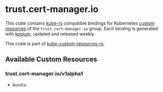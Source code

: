 <!--
SPDX-FileCopyrightText: The kube-custom-resources-rs Authors
SPDX-License-Identifier: 0BSD
 -->

# trust.cert-manager.io

This crate contains [kube-rs](https://kube.rs/) compatible bindings for Kubernetes [custom resources](https://kubernetes.io/docs/tasks/extend-kubernetes/custom-resources/custom-resource-definitions/) of the `trust.cert-manager.io` group. Each binding is generated with [kopium](https://github.com/kube-rs/kopium), updated and released weekly.

This crate is part of [kube-custom-resources-rs](https://github.com/metio/kube-custom-resources-rs).

## Available Custom Resources

### trust.cert-manager.io/v1alpha1
- `Bundle`
